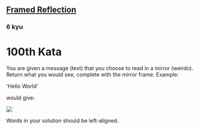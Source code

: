 <h2><a href=https://www.codewars.com/kata/581331293788bc1702001fa6/train/javascript target="_blank">Framed Reflection</a></h2><h3>6 kyu</h3><h1><strong>100th Kata</strong></h1><p>You are given a message (text) that you choose to read in a mirror (weirdo). Return what you would see, complete with the mirror frame. Example:<br></p><p>'Hello World'</p><p>would give:</p><img src="http://res.cloudinary.com/dfvyityr2/image/upload/v1477656440/kata_examp_ypboka.png"><p>Words in your solution should be left-aligned.</p>